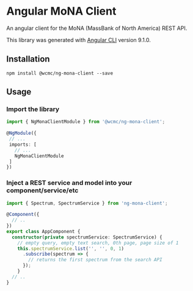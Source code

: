 # Angular MoNA Client

An angular client for the MoNA (MassBank of North America) REST API.

This library was generated with [Angular CLI](https://github.com/angular/angular-cli) version 9.1.0.

## Installation

```shell
npm install @wcmc/ng-mona-client --save
```

## Usage

### Import the library
```typescript
import { NgMonaClientModule } from '@wcmc/ng-mona-client';
 
@NgModule({
 // ...
 imports: [
   // ...
   NgMonaClientModule
 ]
})
```

### Inject a REST service and model into your component/service/etc
```typescript
import { Spectrum, SpectrumService } from 'ng-mona-client';
 
@Component({
  // ..
})
export class AppComponent {
  constructor(private spectrumService: SpectrumService) {
    // empty query, empty text search, 0th page, page size of 1
    this.spectrumService.list('', '', 0, 1)
      .subscribe(spectrum => {
        // returns the first spectrum from the search API
      });
    }
  // ..
}
```
